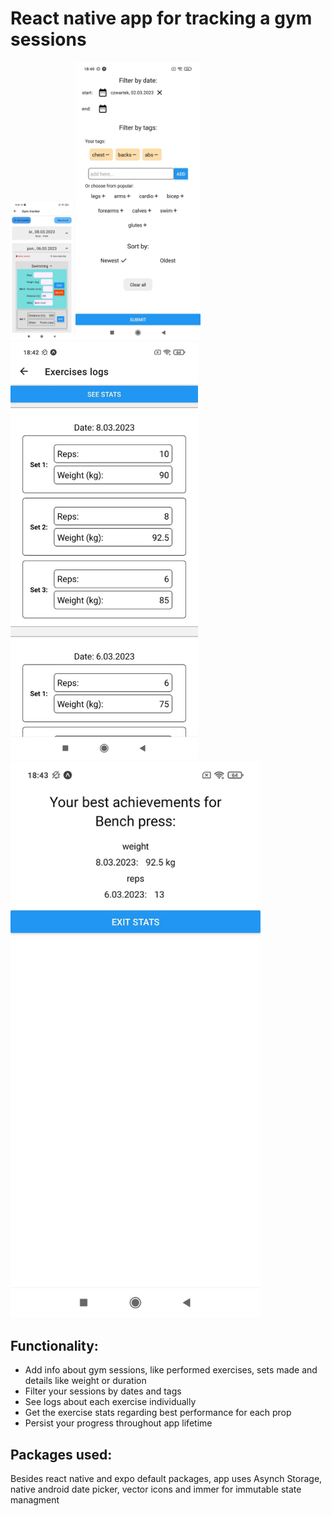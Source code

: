 # React native app for tracking a gym sessions 

<img src="/assets/tracker_preview_1.jpg" width="100">
<img src="/assets/tracker_preview_2.jpg" width="200">
<img src="/assets/tracker_preview_3.jpg" width="300">
<img src="/assets/tracker_preview_4.jpg" width="400">
<!-- ![app preview 1](/assets/tracker_preview_1.jpg | width=200) -->
<!-- ![app preview 2](/assets/tracker_preview_2.jpg | width=300) -->
<!-- ![app preview 3](/assets/tracker_preview_3.jpg | width=400) -->
<!-- ![app preview 4](/assets/tracker_preview_4.jpg) -->

## Functionality:
- Add info about gym sessions, like performed exercises, sets made and details like weight or duration
- Filter your sessions by dates and tags
- See logs about each exercise individually
- Get the exercise stats regarding best performance for each prop
- Persist your progress throughout app lifetime

## Packages used:
Besides react native and expo default packages, app uses Asynch Storage, native android date picker, vector icons and immer for immutable state managment 